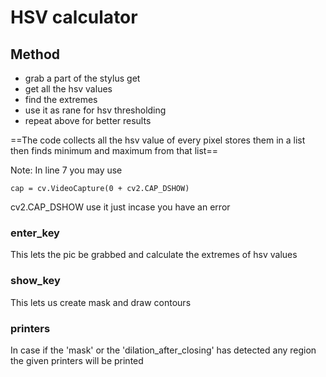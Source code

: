 # HSV calculator

## Method

* grab a part of the stylus get
* get all the hsv values
* find the extremes
* use it as rane for hsv thresholding
* repeat above for better results

==The code collects all the hsv value of every pixel stores them in a list then finds minimum and maximum from that list==

 
Note: In line 7 you may use
```
cap = cv.VideoCapture(0 + cv2.CAP_DSHOW)
```
cv2.CAP_DSHOW use it just incase you have an error

### enter_key

This lets the pic be grabbed and calculate the extremes of hsv values

### show_key

This lets us create mask and draw contours

### printers

In case if the 'mask' or the 'dilation_after_closing' has detected any region the given printers will be printed

